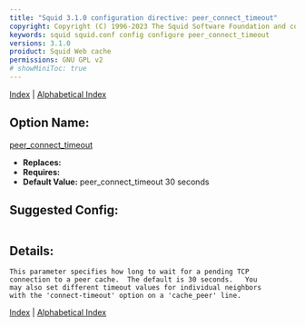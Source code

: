 ```yaml
---
title: "Squid 3.1.0 configuration directive: peer_connect_timeout"
copyright: Copyright (C) 1996-2023 The Squid Software Foundation and contributors
keywords: squid squid.conf config configure peer_connect_timeout
versions: 3.1.0
proiduct: Squid Web cache
permissions: GNU GPL v2
# showMiniToc: true
---
```

[Index](index#toc_peer_connect_timeout) | [Alphabetical Index](index_all#toc_peer_connect_timeout)

## Option Name:
[peer_connect_timeout](#peer_connect_timeout)
 * **Replaces:** 
 * **Requires:** 
 * **Default Value:** peer_connect_timeout 30 seconds


## Suggested Config:
```plaintext

```

## Details:

	This parameter specifies how long to wait for a pending TCP
	connection to a peer cache.  The default is 30 seconds.   You
	may also set different timeout values for individual neighbors
	with the 'connect-timeout' option on a 'cache_peer' line.



[Index](index#toc_peer_connect_timeout) | [Alphabetical Index](index_all#toc_peer_connect_timeout)

